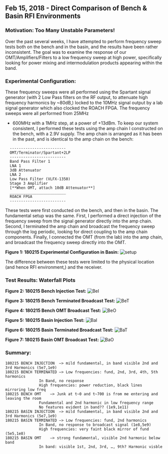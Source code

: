 ## Feb 15, 2018 - Direct Comparison of Bench & Basin RFI Environments
### Motivation: Too Many Unstable Parameters!

Over the past several weeks, I have attempted to perform frequency sweep tests
both on the bench and in the basin, and the results have been rather
inconsistent. The goal was to examine the response of our OMT/Amplifiers/Filters
to a low frequency sweep at high power, specifically looking for power mixing
and intermodulation products appearing within the band. 

### Experimental Configuration:

These frequency sweeps were all performed using the Spartant signal generator
(with 2 Low Pass filters on the RF output, to attenuate high frequency harmonics
by ~80dB,) locked to the 10MHz signal output by a lab signal generator  which
also clocked the ROACH FPGA. The frequency sweeps were all performed from 25MHz
- 600MHz with a 1MHz step, at a power of +13dBm. To keep our system consistent,
I performed these tests using the amp chain I constructed on the bench, with a
2.9V supply. The amp chain is arranged as it has been in the past, and is
identical to the amp chain on the bench:

~~~
  -------------------------
  OMT/Terminator/Spartant+2LP
  -------------------------
  Band Pass Filter 1
  LNA 1 	
  3dB Attenuator
  LNA 2	
  Low Pass Filter (VLFX-1350)
  Stage 3 Amplifier
  [**When OMT, attach 10dB Attenuator**]
  _________________________
  ROACH FPGA
  -------------------------
~~~

These tests were first conducted on the bench, and then in the basin. The
fundamental setup was the same. First, I performed a direct injection of the
frequency sweep from the signal generator directly into the amp chain. Second, I
terminated the amp chain and broadcast the frequency sweep through the log
periodic, looking for direct coupling to the amp chain components. Finally, I
connected the OMT (from the lab) into the amp chain, and broadcast the frequency
sweep directly into the OMT.

**Figure 1: 180215 Experimental Configuration in Basin:**
![setup](IMG-3033.JPG)

The difference between these tests were limited to the physical location (and
hence RFI environment,) and the receiver. 

### Test Results: Waterfall Plots

**Figure 2: 180215 Bench Injection Test:**
![BeI](180215_Bench_Injection.png)

**Figure 3: 180215 Bench Terminated Broadcast Test:**
![BeT](180215_Bench_Terminated_Broadcast.png)

**Figure 4: 180215 Bench OMT Broadcast Test:**
![BeO](180215_Bench_OMT_Broadcast.png)

**Figure 5: 180215 Basin Injection Test:**
![BaI](180215_Basin_Injection.png)

**Figure 6: 180215 Basin Terminated Broadcast Test:**
![BaT](180215_Basin_Terminated_Broadcast.png)

**Figure 7: 180215 Basin OMT Broadcast Test:**
![BaO](180215_Basin_OMT_Broadcast.png)

### Summary:

~~~
180215 BENCH INJECTION	—> mild fundamental, in band visible 2nd and 3rd Harmonics (5e7,1e9)
180215 BENCH TERMINATED	—> Low frequencies: fund, 2nd, 3rd, 4th, 5th harmonics
			   In Band, no response
			   High frequencies: power reduction, black lines mirroring low freq
180215 BENCH OMT	—> Junk at t~0 and t~700 is from me entering and leaving the room
			   Fundamental and 2nd harmonic in low frequency range
			   No features evident in band?? (1e9,1e11)
180215 BASIN INJECTION	—> mild fundamental, in band visible 2nd and 3rd Harmonics (5e7,1e9)
180215 BASIN TERMINATED	—> Low frequencies: fund, 2nd harmonics
			   In Band, no response to broadcast signal (1e8,5e9)
			   High frequencies: very faint black mirror of fund (5e5,1e8)
180215 BASIN OMT	—> strong fundamental, visible 2nd harmonic below band
			   In band: visible 1st, 2nd, 3rd, …, 9th? Harmonic visble
~~~

